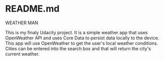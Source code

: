 #  README.md

WEATHER MAN 

This is my finaly Udacity project. It is a simple weather app that uses OpenWeather API and uses Core
Data to persist data locally to the device. This app will use OpenWeather to get the user's local 
weather conditions. Cities can be entered into the search box and that will return the city's current weather.




 
